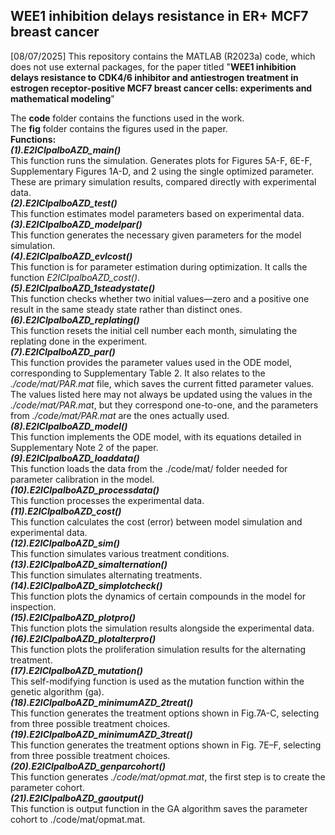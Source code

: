 ## WEE1 inhibition delays resistance in ER+ MCF7 breast cancer
[08/07/2025] This repository contains the MATLAB (R2023a) code, which does not use external packages, for the paper titled
"**WEE1 inhibition delays resistance to CDK4/6 inhibitor and antiestrogen treatment in estrogen receptor-positive MCF7 breast cancer cells: experiments and mathematical modeling**"

The **code** folder contains the functions used in the work.\
The **fig** folder contains the figures used in the paper.\
**Functions:**\
***(1).E2ICIpalboAZD_main()***\
This function runs the simulation. Generates plots for Figures 5A-F, 6E-F, Supplementary Figures 1A-D, and 2 using the single optimized parameter. These are primary simulation results, compared directly with experimental data.\
***(2).E2ICIpalboAZD_test()***\
This function estimates model parameters based on experimental data.\
***(3).E2ICIpalboAZD_modelpar()***\
This function generates the necessary given parameters for the model simulation.\
***(4).E2ICIpalboAZD_evlcost()***\
This function is for parameter estimation during optimization. It calls the function _E2ICIpalboAZD_cost()_.\
***(5).E2ICIpalboAZD_1steadystate()***\
This function checks whether two initial values—zero and a positive one 
result in the same steady state rather than distinct ones.\
***(6).E2ICIpalboAZD_replating()***\
This function resets the initial cell number each month, simulating the replating done in the experiment.\
***(7).E2ICIpalboAZD_par()***\
This function provides the parameter values used in the ODE model, 
corresponding to Supplementary Table 2. It also relates to the _./code/mat/PAR.mat_ file, 
which saves the current fitted parameter values. The values listed here
may not always be updated using the values in the _./code/mat/PAR.mat_, but they correspond one-to-one, 
and the parameters from _./code/mat/PAR.mat_ are the ones actually used.\
***(8).E2ICIpalboAZD_model()***\
This function implements the ODE model, with its equations detailed in Supplementary Note 2 of the paper.\
***(9).E2ICIpalboAZD_loaddata()***\
This function loads the data from the ./code/mat/ folder needed for parameter calibration in the model.\
***(10).E2ICIpalboAZD_processdata()***\
This function processes the experimental data.\
***(11).E2ICIpalboAZD_cost()***\
This function calculates the cost (error) between model simulation and experimental data.\
***(12).E2ICIpalboAZD_sim()***\
This function simulates various treatment conditions.\
***(13).E2ICIpalboAZD_simalternation()***\
This function simulates alternating treatments.\
***(14).E2ICIpalboAZD_simplotcheck()***\
This function plots the dynamics of certain compounds in the model for inspection.\
***(15).E2ICIpalboAZD_plotpro()***\
This function plots the simulation results alongside the experimental data.\
***(16).E2ICIpalboAZD_plotalterpro()***\
This function plots the proliferation simulation results for the alternating treatment.\
***(17).E2ICIpalboAZD_mutation()***\
This self-modifying function is used as the mutation function within the genetic algorithm (ga).\
***(18).E2ICIpalboAZD_minimumAZD_2treat()***\
This function generates the treatment options shown in Fig.7A-C, selecting from three possible treatment choices.\
***(19).E2ICIpalboAZD_minimumAZD_3treat()***\
This function generates the treatment options shown in Fig. 7E–F, selecting from three possible treatment choices.\
***(20).E2ICIpalboAZD_genparcohort()***\
This function generates _./code/mat/opmat.mat_, the first step is to create the parameter cohort.\
***(21).E2ICIpalboAZD_gaoutput()***\
This function is output function in the GA algorithm saves the parameter cohort to ./code/mat/opmat.mat.







